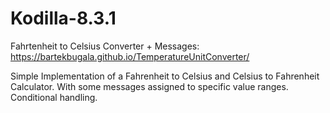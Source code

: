 # Kodilla-8.3.1
Fahrtenheit to Celsius Converter + Messages: https://bartekbugala.github.io/TemperatureUnitConverter/

Simple Implementation of a Fahrenheit to Celsius and Celsius to Fahrenheit Calculator.
With some messages assigned to specific value ranges.
Conditional handling.
